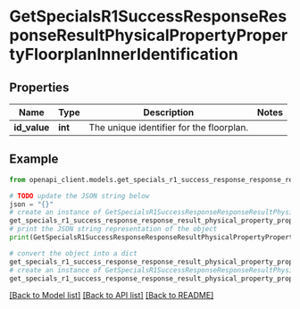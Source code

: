 # GetSpecialsR1SuccessResponseResponseResultPhysicalPropertyPropertyFloorplanInnerIdentification


## Properties

Name | Type | Description | Notes
------------ | ------------- | ------------- | -------------
**id_value** | **int** | The unique identifier for the floorplan. | 

## Example

```python
from openapi_client.models.get_specials_r1_success_response_response_result_physical_property_property_floorplan_inner_identification import GetSpecialsR1SuccessResponseResponseResultPhysicalPropertyPropertyFloorplanInnerIdentification

# TODO update the JSON string below
json = "{}"
# create an instance of GetSpecialsR1SuccessResponseResponseResultPhysicalPropertyPropertyFloorplanInnerIdentification from a JSON string
get_specials_r1_success_response_response_result_physical_property_property_floorplan_inner_identification_instance = GetSpecialsR1SuccessResponseResponseResultPhysicalPropertyPropertyFloorplanInnerIdentification.from_json(json)
# print the JSON string representation of the object
print(GetSpecialsR1SuccessResponseResponseResultPhysicalPropertyPropertyFloorplanInnerIdentification.to_json())

# convert the object into a dict
get_specials_r1_success_response_response_result_physical_property_property_floorplan_inner_identification_dict = get_specials_r1_success_response_response_result_physical_property_property_floorplan_inner_identification_instance.to_dict()
# create an instance of GetSpecialsR1SuccessResponseResponseResultPhysicalPropertyPropertyFloorplanInnerIdentification from a dict
get_specials_r1_success_response_response_result_physical_property_property_floorplan_inner_identification_from_dict = GetSpecialsR1SuccessResponseResponseResultPhysicalPropertyPropertyFloorplanInnerIdentification.from_dict(get_specials_r1_success_response_response_result_physical_property_property_floorplan_inner_identification_dict)
```
[[Back to Model list]](../README.md#documentation-for-models) [[Back to API list]](../README.md#documentation-for-api-endpoints) [[Back to README]](../README.md)


